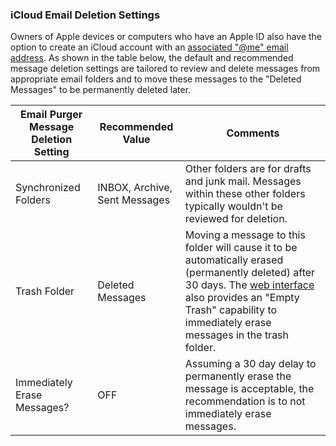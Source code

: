 ### iCloud Email Deletion Settings

Owners of Apple devices or computers who have an Apple ID also have the 
option to create an iCloud account with an [associated "@me" email address][AppleAtMe]. 
As shown in the table below, the default and recommended message deletion 
settings are tailored to review and delete messages from appropriate 
email folders and to move these messages to the "Deleted Messages" 
to be permanently deleted later.

Email Purger Message Deletion Setting  | Recommended Value | Comments
------------- | ------------- | ----------
Synchronized Folders    | INBOX, Archive, Sent Messages    | Other folders are for drafts and junk mail. Messages within these other folders typically wouldn't be reviewed for deletion.
Trash Folder    | Deleted Messages    | Moving a message to this folder will cause it to be automatically erased (permanently deleted) after 30 days. The [web interface][iCloudWeb] also provides an "Empty Trash" capability to immediately erase messages in the trash folder.
Immediately Erase Messages?    | OFF    | Assuming a 30 day delay to permanently erase the message is acceptable, the recommendation is to not immediately erase messages.

[AppleAtMe]:http://support.apple.com/kb/PH2621
[iCloudWeb]:https://www.icloud.com/
